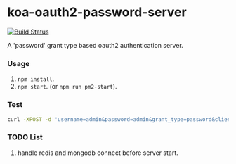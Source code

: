 # koa-oauth2-password-server
[![Build Status](https://travis-ci.org/zslucky/koa-oauth2-password-server.svg?branch=master)](https://travis-ci.org/zslucky/koa-oauth2-password-server)

A 'password' grant type based oauth2 authentication server.

### Usage
1. `npm install`.
2. `npm start`. (or `npm run pm2-start`).

### Test
```bash
curl -XPOST -d 'username=admin&password=admin&grant_type=password&client_id=trackr&client_secret=admin' http://localhost:3000/oauth2/token
```

### TODO List
1. handle redis and mongodb connect before server start.
